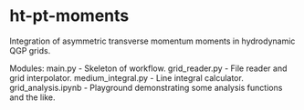 # ht-pt-moments
Integration of asymmetric transverse momentum moments in hydrodynamic QGP grids.

Modules:
main.py - Skeleton of workflow.
grid_reader.py - File reader and grid interpolator.
medium_integral.py - Line integral calculator.
grid_analysis.ipynb - Playground demonstrating some analysis functions and the like.
